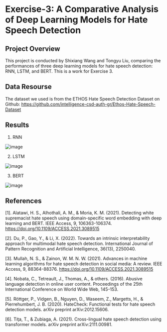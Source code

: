 # Exercise-3: A Comparative Analysis of Deep Learning Models for Hate Speech Detection
## Project Overview
This project is conducted by Shixiang Wang and Tongyu Liu, comparing the performances of three deep learning models for hate speech detection: RNN, LSTM, and BERT. This is a work for Exercise 3.

## Data Resourse
The dataset we used is from the ETHOS Hate Speech Detection Dataset on Github: https://github.com/intelligence-csd-auth-gr/Ethos-Hate-Speech-Dataset

## Results
1. RNN

![image](https://github.com/user-attachments/assets/1c2e606c-0cbd-4b65-9763-2d8caf10c798)

2. LSTM

![image](https://github.com/user-attachments/assets/7ddb4edd-5863-4e8a-ba79-651465b4111b)

3. BERT

![image](https://github.com/user-attachments/assets/5642e7a5-aac9-431a-9f16-3bc6fc8a66c4)


## References
[1]. Alatawi, H. S., Alhothali, A. M., & Moria, K. M. (2021). Detecting white supremacist hate speech using domain-specific word embedding with deep learning and BERT. IEEE Access, 9, 106363-106374. https://doi.org/10.1109/ACCESS.2021.3089515

[2]. Du, P., Gao, Y., & Li, X. (2022). Towards an intrinsic interpretability approach for multimodal hate speech detection. International Journal of Pattern Recognition and Artificial Intelligence, 36(13), 2250040.

[3]. Mullah, N. S., & Zainon, W. M. N. W. (2021). Advances in machine learning algorithms for hate speech detection in social media: A review. IEEE Access, 9, 88364-88376. https://doi.org/10.1109/ACCESS.2021.3089515

[4]. Nobata, C., Tetreault, J., Thomas, A., & others. (2016). Abusive language detection in online user content. Proceedings of the 25th International Conference on World Wide Web, 145-153.

[5]. Röttger, P., Vidgen, B., Nguyen, D., Waseem, Z., Margetts, H., & Pierrehumbert, J. B. (2020). HateCheck: Functional tests for hate speech detection models. arXiv preprint arXiv:2012.15606.

[6]. Tiţa, T., & Zubiaga, A. (2021). Cross-lingual hate speech detection using transformer models. arXiv preprint arXiv:2111.00981.
